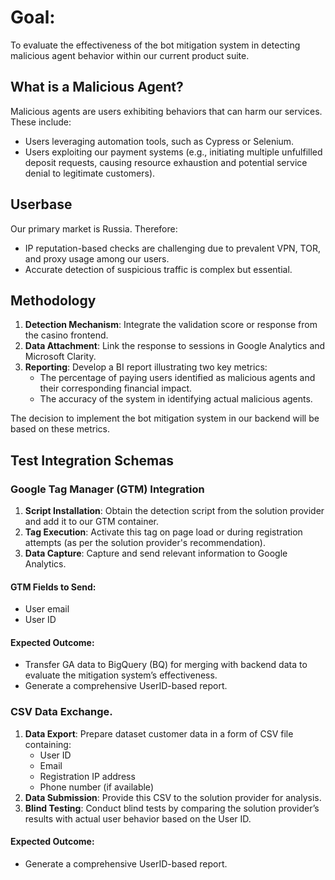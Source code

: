# Goal:
To evaluate the effectiveness of the bot mitigation system in detecting malicious agent behavior within our current product suite.

## What is a Malicious Agent?
Malicious agents are users exhibiting behaviors that can harm our services. These include:
- Users leveraging automation tools, such as Cypress or Selenium.
- Users exploiting our payment systems (e.g., initiating multiple unfulfilled deposit requests, causing resource exhaustion and potential service denial to legitimate customers).
## Userbase
Our primary market is Russia. Therefore:
- IP reputation-based checks are challenging due to prevalent VPN, TOR, and proxy usage among our users.
- Accurate detection of suspicious traffic is complex but essential.
## Methodology

1. **Detection Mechanism**: Integrate the validation score or response from the casino frontend.
2. **Data Attachment**: Link the response to sessions in Google Analytics and Microsoft Clarity.
3. **Reporting**: Develop a BI report illustrating two key metrics:
	- The percentage of paying users identified as malicious agents and their corresponding financial impact.
    - The accuracy of the system in identifying actual malicious agents.

The decision to implement the bot mitigation system in our backend will be based on these metrics.

## Test Integration Schemas
### Google Tag Manager (GTM) Integration
1. **Script Installation**: Obtain the detection script from the solution provider and add it to our GTM container.
2. **Tag Execution**: Activate this tag on page load or during registration attempts (as per the solution provider's recommendation).
3. **Data Capture**: Capture and send relevant information to Google Analytics.
#### GTM Fields to Send:
- User email
- User ID
#### Expected Outcome:
- Transfer GA data to BigQuery (BQ) for merging with backend data to evaluate the mitigation system’s effectiveness.
- Generate a comprehensive UserID-based report.
### CSV Data Exchange.

1. **Data Export**: Prepare dataset customer data in a form of CSV file containing:
    - User ID
    - Email
    - Registration IP address
    - Phone number (if available)
2. **Data Submission**: Provide this CSV to the solution provider for analysis.
3. **Blind Testing**: Conduct blind tests by comparing the solution provider’s results with actual user behavior based on the User ID.
#### Expected Outcome:
- Generate a comprehensive UserID-based report.